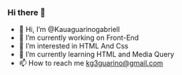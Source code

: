 ### Hi there 👋
- 👋 Hi, I’m @Kauaguarinogabriell
- 🔭 I’m currently working on Front-End
- 👀 I’m interested in HTML And Css
- 🌱 I’m currently learning HTML and Media Query
- 📫 How to reach me kg3guarino@gmail.com

